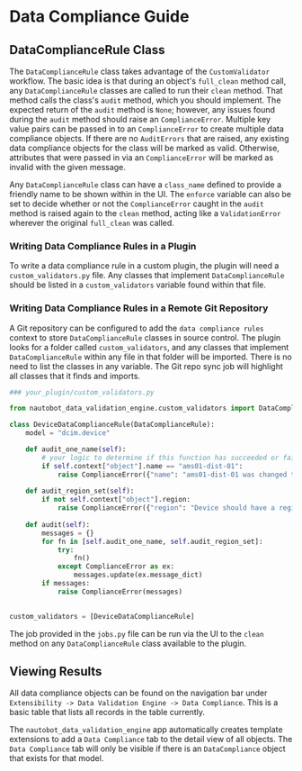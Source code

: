 # Data Compliance Guide

## DataComplianceRule Class

The `DataComplianceRule` class takes advantage of the `CustomValidator` workflow.  The basic idea is that during an object's `full_clean` method call, any `DataComplianceRule` classes are called to run their `clean` method.  That method calls the class's `audit` method, which you should implement.  The expected return of the `audit` method is `None`; however, any issues found during the `audit` method should raise an `ComplianceError`.  Multiple key value pairs can be passed in to an `ComplianceError` to create multiple data compliance objects.  If there are no `AuditErrors` that are raised, any existing data compliance objects for the class will be marked as valid.  Otherwise, attributes that were passed in via an `ComplianceError` will be marked as invalid with the given message.

Any `DataComplianceRule` class can have a `class_name` defined to provide a friendly name to be shown within in the UI.  The `enforce` variable can also be set to decide whether or not the `ComplianceError` caught in the `audit` method is raised again to the `clean` method, acting like a `ValidationError` wherever the original `full_clean` was called.

### Writing Data Compliance Rules in a Plugin

To write a data compliance rule in a custom plugin, the plugin will need a `custom_validators.py` file.  Any classes that implement `DataComplianceRule` should be listed in a `custom_validators` variable found within that file.

### Writing Data Compliance Rules in a Remote Git Repository

A Git repository can be configured to add the `data compliance rules` context to store `DataComplianceRule` classes in source control.  The plugin looks for a folder called `custom_validators`, and any classes that implement `DataComplianceRule` within any file in that folder will be imported.  There is no need to list the classes in any variable.  The Git repo sync job will highlight all classes that it finds and imports.

```python
### your_plugin/custom_validators.py

from nautobot_data_validation_engine.custom_validators import DataComplianceRule, ComplianceError

class DeviceDataComplianceRule(DataComplianceRule):
    model = "dcim.device"

    def audit_one_name(self):
        # your logic to determine if this function has succeeded or failed
        if self.context["object"].name == "ams01-dist-01":
            raise ComplianceError({"name": "ams01-dist-01 was changed to ams-rt01"})
    
    def audit_region_set(self):
        if not self.context["object"].region:
            raise ComplianceError({"region": "Device should have a region set."})
    
    def audit(self):
        messages = {}
        for fn in [self.audit_one_name, self.audit_region_set]:
            try:
                fn()
            except ComplianceError as ex:
                messages.update(ex.message_dict)
        if messages:
            raise ComplianceError(messages)
        

custom_validators = [DeviceDataComplianceRule]

```

The job provided in the `jobs.py` file can be run via the UI to the `clean` method on any `DataComplianceRule` class available to the plugin.

## Viewing Results

All data compliance objects can be found on the navigation bar under `Extensibility -> Data Validation Engine -> Data Compliance`. This is a basic table that lists all records in the table currently.

The `nautobot_data_validation_engine` app automatically creates template extensions to add a `Data Compliance` tab to the detail view of all objects.  The `Data Compliance` tab will only be visible if there is an `DataCompliance` object that exists for that model.
